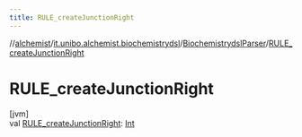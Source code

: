 ```yaml
---
title: RULE_createJunctionRight
---
```

//[alchemist](../../../index.html)/[it.unibo.alchemist.biochemistrydsl](../index.html)/[BiochemistrydslParser](index.html)/[RULE_createJunctionRight](-r-u-l-e_create-junction-right.html)



# RULE_createJunctionRight



[jvm]\
val [RULE_createJunctionRight](-r-u-l-e_create-junction-right.html): [Int](https://kotlinlang.org/api/latest/jvm/stdlib/kotlin/-int/index.html)




